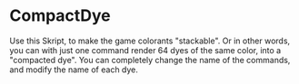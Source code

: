 # CompactDye

Use this Skript, to make the game colorants "stackable". Or in other words, you can with just one command render 64 dyes of the same color, into a "compacted dye".
You can completely change the name of the commands, and modify the name of each dye.
